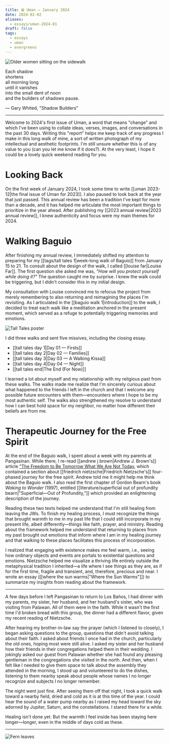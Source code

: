 ```yaml
---
title: 𝌡 Uman — January 2024
date: 2024-02-02
aliases:
  - essays/uman-2024-01
draft: false
tags:
  - essays
  - uman
  - evergreens
---
```

![Older women sitting on the sidewalk](20240114-013853-tall-tales-igorots_IG.jpg)

Each shadow  
shortens  
all morning long  
until it vanishes  
into the small dent of noon  
and the builders of shadows pause.  

— Gary Whited, "Shadow Builders"
***

Welcome to 2024's first issue of Uman, a word that means "change" and which I've been using to collate ideas, verses, images, and conversations in the past 30 days. Writing this "report" helps me keep track of any progress I make in this long walk of mine, a sort of written photograph of my intellectual and aesthetic footprints. I'm still unsure whether this is of any value to you (can you let me know if it does?). At the very least, I hope it could be a lovely quick weekend reading for you.

# Looking Back

On the first week of January 2024, I took some time to write [[uman 2023-12|the final issue of Uman for 2023]]. I also paused to look back at the year that just passed. This annual review has been a tradition I've kept for more than a decade, and it has helped me articulate the most important things to prioritize in the year ahead. After publishing my [[2023 annual review|2023 annual review]], I knew authenticity and focus were my main themes for 2024.

# Walking Baguio

After finishing my annual review, I immediately shifted my attention to preparing for my [[tags/tall tales 1|week-long walk of Baguio]] from January 15 to 21. To consult about the design of the walk, I called [[louise far|Louise Far]]. The first question she asked me was, *"How will you protect yourself while doing it?"* The question caught me by surprise. I knew the walk could be triggering, but I didn't consider this in my initial design.

My consultation with Louise convinced me to refocus the project from merely remembering to also returning and reimagining the places I'm revisiting. As I articulated in the [[baguio walk 1|introduction]] to the walk, I decided to treat each walk like a meditation anchored in the present moment, which served as a refuge to potentially triggering memories and emotions.

![Tall Tales poster](tall-tales-poster.jpg)

I did three walks and sent five missives, including the closing essay.

- [[tall tales day 1|Day 01 — Firsts]]
- [[tall tales day 2|Day 02 — Families]]
- [[tall tales day 3|Day 03 — A Walking Kissa]]
- [[tall tales day 4|Day 04 — Night]]
- [[tall tales end|The End (For Now)]]

I learned a lot about myself and my relationship with my religious past from these walks. The walks made me realize that I'm sincerely curious about what happened to the friends I left in the church and that I welcome any possible future encounters with them—encounters where I hope to be my most authentic self. The walks also strengthened my resolve to understand how I can best hold space for my neighbor, no matter how different their beliefs are from me.

# Therapeutic Journey for the Free Spirit

At the end of the Baguio walk, I spent about a week with my parents at Pangasinan. While there, I re-read [[andrew j brown|Andrew J. Brown's]] article ["The Freedom to Be Tomorrow What We Are Not Today](https://andrewjbrown.blogspot.com/2022/05/the-freedom-to-be-tomorrow-what-we-are.html), which contained a section about [[friedrich nietzsche|Friedrich Nietzsche's]] four-phased journey for the free spirit. Andrew told me it might help me think about the Baguio walk. I also read the first chapter of Gordon Bearn's book *Waking to Wonder* (1997), entitled  [[literature/superficial out of profundity bearn|"Superficial—Out of Profundity,"]] which provided an enlightening description of the journey.

Reading these two texts helped me understand that I'm still healing from leaving the JWs. To finish my healing process, I must recognize the things that brought warmth to me in my past life that I could still incorporate in my present life, albeit differently—things like faith, prayer, and ministry. Reading about the framework helped me understand that returning to places from my past brought out emotions that inform where I am in my healing journey and that walking to these places facilitates this process of incorporation.

I realized that engaging with existence makes me feel warm, i.e., seeing how ordinary objects and events are portals to existential questions and emotions. Nietzsche helped me visualize a thriving life entirely outside the metaphysical tradition I inherited—a life where I see things as they are, as if for the first time, fragile and transient, and, therefore, precious and near. I wrote an essay ([[where the sun warms|"Where the Sun Warms"]]) to summarize my insights from reading about the framework.

***
A few days before I left Pangasinan to return to Los Baños, I had dinner with my parents, my sister, her husband, and her husband's sister, who was visiting from Palawan. All of them were in the faith. While it wasn't the first time I'd broken bread with this group, the dinner had a different flavor, given my recent reading of Nietzsche.

After hearing my brother-in-law say the prayer (which I listened to closely), I began asking questions to the group, questions that didn't avoid talking about their faith. I asked about friends I once had in the church, particularly the old ones, hoping most were still alive. I asked my sister and her husband how their friends in their congregations helped them in their wedding. I jokingly asked our guest from Palawan whether she had found any pleasing gentleman in the congregations she visited in the north. And then, when I felt like I needed to give them space to talk about the assembly they attended in the morning, I stood up and volunteered to do the dishes, listening to them nearby speak about people whose names I no longer recognize and subjects I no longer remember.

The night went just fine. After seeing them off that night, I took a quick walk toward a nearby field, dried and cold as it is at this time of the year. I could hear the sound of a water pump nearby as I raised my head toward the sky adorned by Jupiter, Saturn, and the constellations. I stared there for a while.

Healing isn't done yet. But the warmth I feel inside has been staying here longer—longer, even in the middle of days cold as these.

***
![Fern leaves](20240114-012430-tall-tales-fern_IG.jpg)
